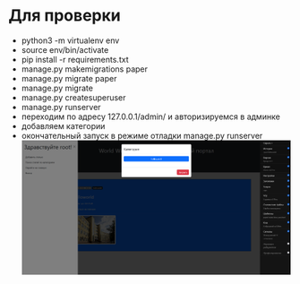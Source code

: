 # Для проверки
- python3 -m virtualenv env
- source env/bin/activate
- pip install -r requirements.txt
- manage.py makemigrations paper
- manage.py migrate paper
- manage.py migrate
- manage.py createsuperuser
- manage.py runserver
- переходим по адресу 127.0.0.1/admin/ и авторизируемся в админке
- добавляем категории
- окончательный запуск в режиме отладки manage.py runserver
![result](https://github.com/PSYCHXLAUGH/WWB/blob/main/demo.png)
